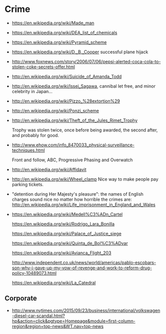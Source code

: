 # Crime

-   <https://en.wikipedia.org/wiki/Made_man>

-   <https://en.wikipedia.org/wiki/DEA_list_of_chemicals>

-   <https://en.wikipedia.org/wiki/Pyramid_scheme>

-   <https://en.wikipedia.org/wiki/D._B._Cooper> successful plane hijack

-   <http://www.foxnews.com/story/2006/07/06/pepsi-alerted-coca-cola-to-stolen-coke-secrets-offer.html>

-   <http://en.wikipedia.org/wiki/Suicide_of_Amanda_Todd>

-   <http://en.wikipedia.org/wiki/Issei_Sagawa>, cannibal let free, and minor celebrity in Japan...

-   <http://en.wikipedia.org/wiki/Pizzo_%28extortion%29>

-   <http://en.wikipedia.org/wiki/Ponzi_scheme>

-   <http://en.wikipedia.org/wiki/Theft_of_the_Jules_Rimet_Trophy>

    Trophy was stolen twice, once before being awarded, the second after, and probably for good.

-   <http://www.ehow.com/info_8470033_physical-surveillance-techniques.html>

    Front and follow, ABC, Progressive Phasing and Overwatch

-   <http://en.wikipedia.org/wiki/Affidavit>

-   <http://en.wikipedia.org/wiki/Wheel_clamp> Nice way to make people pay parking tickets.

-   "detention during Her Majesty's pleasure": the names of English charges sound nice no matter how horrible the crimes are: <http://en.wikipedia.org/wiki/Life_imprisonment_in_England_and_Wales>

-   <https://en.wikipedia.org/wiki/Medell%C3%ADn_Cartel>

    <https://en.wikipedia.org/wiki/Rodrigo_Lara_Bonilla>

    <https://en.wikipedia.org/wiki/Palace_of_Justice_siege>

    <https://en.wikipedia.org/wiki/Quinta_de_Bol%C3%ADvar>

    <https://en.wikipedia.org/wiki/Avianca_Flight_203>

    <http://www.independent.co.uk/news/world/americas/pablo-escobars-son-why-i-gave-up-my-vow-of-revenge-and-work-to-reform-drug-policy-10489073.html>

    <https://en.wikipedia.org/wiki/La_Catedral>

## Corporate

-   <http://www.nytimes.com/2015/09/23/business/international/volkswagen-diesel-car-scandal.html?hp&action=click&pgtype=Homepage&module=first-column-region&region=top-news&WT.nav=top-news>
